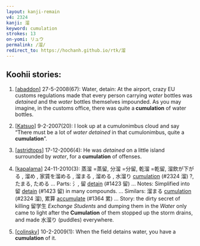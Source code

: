 ```yaml
---
layout: kanji-remain
v4: 2324
kanji: 溜
keyword: cumulation
strokes: 13
on-yomi: リュウ
permalink: /溜/
redirect_to: https://hochanh.github.io/rtk/溜
---
```


## Koohii stories: 

1) [<a href="http://kanji.koohii.com/profile/abaddon">abaddon</a>] 27-5-2008(67): Water, detain: At the airport, crazy EU customs regulations made that every person carrying <em>water</em> bottles was <em>detained</em> and the <em>water</em> bottles themselves impounded. As you may imagine, in the customs office, there was quite a<strong> cumulation</strong> of water bottles.

2) [<a href="http://kanji.koohii.com/profile/Katsuo">Katsuo</a>] 9-2-2007(20): I look up at a cumulonimbus cloud and say “There must be a lot of <em>water detained</em> in that cumulonimbus, quite a<strong> cumulation</strong>”.

3) [<a href="http://kanji.koohii.com/profile/astridtops">astridtops</a>] 17-12-2006(4): He was <em>detained</em> on a little island surrounded by <em>water</em>, for a<strong> cumulation</strong> of offenses.

4) [<a href="http://kanji.koohii.com/profile/kapalama">kapalama</a>] 24-11-2010(3): 蒸溜 =蒸留, 分溜 =分留, 乾溜 =乾留, 溜飲が下がる , 溜め , 家賃を溜める , 溜まる , 溜める , 水溜り <a href="../v4/2324.html">cumulation</a> (#2324 溜) ?, たまる, ためる ... Parts: 氵, 留 <a href="../v4/1423.html">detain</a> (#1423 留) ... Notes: Simplified into 留 <a href="../v4/1423.html">detain</a> (#1423 留) in many compounds. ... Similars: 溜まる <a href="../v4/2324.html">cumulation</a> (#2324 溜), 累算 <a href="../v4/1364.html">accumulate</a> (#1364 累) ... Story: the dirty secret of killing 留学生 <em>Exchange Students</em> and dumping them in the <em>Water</em> only came to light after the<strong> Cumulation</strong> of them stopped up the storm drains, and made 水溜り (puddles) everywhere.

5) [<a href="http://kanji.koohii.com/profile/colinsky">colinsky</a>] 10-2-2009(1): When the field detains water, you have a<strong> cumulation</strong> of it.

